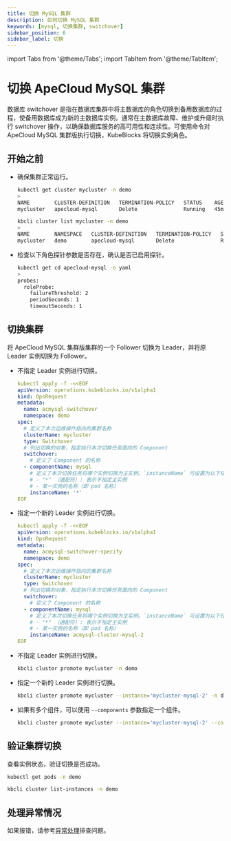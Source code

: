 ```yaml
---
title: 切换 MySQL 集群
description: 如何切换 MySQL 集群
keywords: [mysql, 切换集群, switchover]
sidebar_position: 6
sidebar_label: 切换
---
```


import Tabs from '@theme/Tabs';
import TabItem from '@theme/TabItem';

# 切换 ApeCloud MySQL 集群 

数据库 switchover 是指在数据库集群中将主数据库的角色切换到备用数据库的过程，使备用数据库成为新的主数据库实例。通常在主数据库故障、维护或升级时执行 switchover 操作，以确保数据库服务的高可用性和连续性。可使用命令对 ApeCloud MySQL 集群版执行切换，KubeBlocks 将切换实例角色。

## 开始之前

* 确保集群正常运行。

   <Tabs>

   <TabItem value="kubectl" label="kubectl" default>

   ```bash
   kubectl get cluster mycluster -n demo
   >
   NAME        CLUSTER-DEFINITION   TERMINATION-POLICY   STATUS    AGE
   mycluster   apecloud-mysql       Delete               Running   45m
   ```

   </TabItem>

   <TabItem value="kbcli" label="kbcli">

   ```bash
   kbcli cluster list mycluster -n demo
   >
   NAME        NAMESPACE   CLUSTER-DEFINITION   TERMINATION-POLICY   STATUS    CREATED-TIME
   mycluster   demo        apecloud-mysql       Delete               Running   Jan 20,2025 16:27 UTC+0800
   ```

   </TabItem>

   </Tabs>

* 检查以下角色探针参数是否存在，确认是否已启用探针。

   ```bash
   kubectl get cd apecloud-mysql -o yaml
   >
   probes:
     roleProbe:
       failureThreshold: 2
       periodSeconds: 1
       timeoutSeconds: 1
   ```

## 切换集群

将 ApeCloud MySQL 集群版集群的一个 Follower 切换为 Leader，并将原 Leader 实例切换为 Follower。

<Tabs>

<TabItem value="kubectl" label="kubectl" default>

* 不指定 Leader 实例进行切换。

   ```yaml
   kubectl apply -f -<<EOF
   apiVersion: operations.kubeblocks.io/v1alpha1
   kind: OpsRequest
   metadata:
     name: acmysql-switchover
     namespace: demo
   spec:
     # 定义了本次运维操作指向的集群名称
     clusterName: mycluster
     type: Switchover
     # 列出切换的对象，指定执行本次切换任务面向的 Component
     switchover:
       # 定义了 Component 的名称
     - componentName: mysql
       # 定义了本次切换任务将哪个实例切换为主实例。`instanceName` 可设置为以下任一值：
       # - "*" （通配符）: 表示不指定主实例
       # - 某一实例的名称（即 pod 名称）
       instanceName: '*'
   EOF
   ```

* 指定一个新的 Leader 实例进行切换。

   ```yaml
   kubectl apply -f -<<EOF
   apiVersion: operations.kubeblocks.io/v1alpha1
   kind: OpsRequest
   metadata:
     name: acmysql-switchover-specify
     namespace: demo
   spec:
     # 定义了本次运维操作指向的集群名称
     clusterName: mycluster
     type: Switchover
     # 列出切换的对象，指定执行本次切换任务面向的 Component
     switchover:
       # 定义了 Component 的名称
     - componentName: mysql
       # 定义了本次切换任务将哪个实例切换为主实例。`instanceName` 可设置为以下任一值：
       # - "*" （通配符）: 表示不指定主实例
       # - 某一实例的名称（即 pod 名称）
       instanceName: acmysql-cluster-mysql-2
   EOF
   ```

</TabItem>

<TabItem value="kbcli" label="kbcli">

* 不指定 Leader 实例进行切换。

    ```bash
    kbcli cluster promote mycluster -n demo
    ```

* 指定一个新的 Leader 实例进行切换。

    ```bash
    kbcli cluster promote mycluster --instance='mycluster-mysql-2' -n demo
    ```

* 如果有多个组件，可以使用 `--components` 参数指定一个组件。

    ```bash
    kbcli cluster promote mycluster --instance='mycluster-mysql-2' --components='apecloud-mysql' -n demo
    ```

</TabItem>

</Tabs>

## 验证集群切换

查看实例状态，验证切换是否成功。

<Tabs>

<TabItem value="kubectl" label="kubectl" default>

```bash
kubectl get pods -n demo
```

</TabItem>

<TabItem value="kbcli" label="kbcli">

```bash
kbcli cluster list-instances -n demo
```

</TabItem>

</Tabs>

## 处理异常情况

如果报错，请参考[异常处理](./../../handle-an-exception/handle-a-cluster-exception.md)排查问题。
